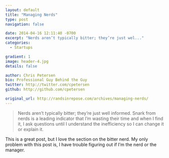 ```yaml
---
layout: default
title: "Managing Nerds"
type: post
navigation: false

date: 2014-04-16 12:11:40 -0700
excerpt: "Nerds aren’t typically bitter; they’re just wel..."
categories:
  - Startups

gradient: 1
image: header-4.jpg
details: false

author: Chris Petersen
bio: Professional Guy Behind the Guy
twitter: http://twitter.com/cpetersen
github: http://github.com/cpetersen

original_url: http://randsinrepose.com/archives/managing-nerds/
---
```





 > Nerds aren’t typically bitter; they’re just well informed. Snark from nerds is a leading indicator that I’m wasting their time and when I find it, I ask questions until I understand the inefficiency so I can change it or explain it.

 This is a great post, but I love the section on the bitter nerd. My only problem with this post is, I have trouble figuring out if I’m the nerd or the manager. 
